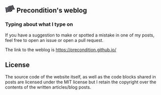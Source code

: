 <p align="center">
  <h2><img src="assets/images/Dactylogo-Black-v1.png" height="25"> Precondition's weblog</h2>
  <h3>Typing about what I type on</h3>
</p>

If you have a suggestion to make or spotted a mistake in one of my posts, feel free to open an issue or open a pull request.

The link to the weblog is https://precondition.github.io/

## License

The source code of the website itself, as well as the code blocks shared in posts are licensed under the MIT license but I retain the copyright over the contents of the written articles/blog posts.
